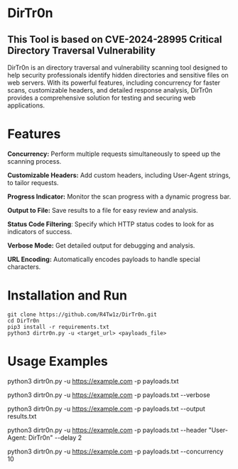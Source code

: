 # DirTr0n

 ## This Tool is based on **CVE-2024-28995 Critical Directory Traversal Vulnerability**


DirTr0n is an directory traversal and vulnerability scanning tool designed to help security professionals identify hidden directories and sensitive files on web servers. With its powerful features, including concurrency for faster scans, customizable headers, and detailed response analysis, DirTr0n provides a comprehensive solution for testing and securing web applications.

# Features
  **Concurrency:** Perform multiple requests simultaneously to speed up the scanning process.
  
 **Customizable Headers:** Add custom headers, including User-Agent strings, to tailor requests.

 **Progress Indicator:** Monitor the scan progress with a dynamic progress bar.
 
  **Output to File:** Save results to a file for easy review and analysis.
 
 **Status Code Filtering**: Specify which HTTP status codes to look for as indicators of success.
 
  **Verbose Mode:** Get detailed output for debugging and analysis.
  
  **URL Encoding:** Automatically encodes payloads to handle special characters.

# Installation and Run
    git clone https://github.com/R4Tw1z/DirTr0n.git
    cd DirTr0n
    pip3 install -r requirements.txt
    python3 dirtr0n.py -u <target_url> <payloads_file>

  # Usage Examples
  
  python3 dirtr0n.py -u https://example.com -p payloads.txt

  python3 dirtr0n.py -u https://example.com -p payloads.txt --verbose

  python3 dirtr0n.py -u https://example.com -p payloads.txt --output results.txt
  
  python3 dirtr0n.py -u https://example.com -p payloads.txt --header "User-Agent: DirTr0n" --delay 2
  
  python3 dirtr0n.py -u https://example.com -p payloads.txt --concurrency 10
  
